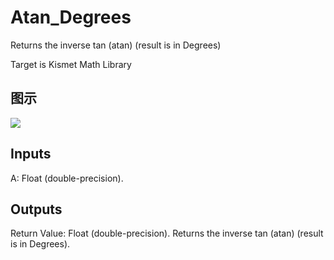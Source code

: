 # Atan_Degrees

Returns the inverse tan (atan) (result is in Degrees)

Target is Kismet Math Library

## 图示

![]($-20221218-19560065.png)

## Inputs

A: Float (double-precision).  

## Outputs

Return Value: Float (double-precision). Returns the inverse tan (atan) (result is in Degrees).

